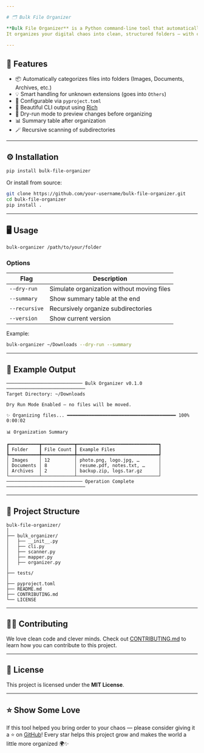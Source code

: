 ```yaml
---

# 🗂️ Bulk File Organizer

**Bulk File Organizer** is a Python command-line tool that automatically sorts files in a directory based on their file extensions.  
It organizes your digital chaos into clean, structured folders — with colorful terminal feedback powered by **Rich** ✨

---
```


## 🚀 Features

- 📦 Automatically categorizes files into folders (Images, Documents, Archives, etc.)
- 💡 Smart handling for unknown extensions (goes into `Others`)
- 🧩 Configurable via `pyproject.toml`
- 🌈 Beautiful CLI output using [Rich](https://github.com/Textualize/rich)
- 🧪 Dry-run mode to preview changes before organizing
- 📊 Summary table after organization
- 🪄 Recursive scanning of subdirectories

---

## ⚙️ Installation

```bash
pip install bulk-file-organizer
```

Or install from source:

```bash
git clone https://github.com/your-username/bulk-file-organizer.git
cd bulk-file-organizer
pip install .
```

---

## 🖥️ Usage

```bash
bulk-organizer /path/to/your/folder
```

### Options

| Flag          | Description                                |
| ------------- | ------------------------------------------ |
| `--dry-run`   | Simulate organization without moving files |
| `--summary`   | Show summary table at the end              |
| `--recursive` | Recursively organize subdirectories        |
| `--version`   | Show current version                       |

Example:

```bash
bulk-organizer ~/Downloads --dry-run --summary
```

---

## 🧠 Example Output

```text
──────────────────────────── Bulk Organizer v0.1.0 ─────────────────────────────
Target Directory: ~/Downloads

Dry Run Mode Enabled — no files will be moved.

✨ Organizing files... ━━━━━━━━━━━━━━━━━━━━━━━━━━━━━━━━━━━━━━━━ 100% 0:00:02

📊 Organization Summary

┏━━━━━━━━━━━┳━━━━━━━━━━━━┳━━━━━━━━━━━━━━━━━━━━━━━━━━━━━━┓
┃ Folder    ┃ File Count ┃ Example Files                ┃
┡━━━━━━━━━━━╇━━━━━━━━━━━━╇━━━━━━━━━━━━━━━━━━━━━━━━━━━━━━┩
│ Images    │ 12         │ photo.png, logo.jpg, …       │
│ Documents │ 8          │ resume.pdf, notes.txt, …     │
│ Archives  │ 2          │ backup.zip, logs.tar.gz      │
└───────────┴────────────┴──────────────────────────────┘
──────────────────────────── Operation Complete ─────────────────────────────
```

---

## 🧩 Project Structure

```
bulk-file-organizer/
│
├── bulk_organizer/
│   ├── __init__.py
│   ├── cli.py
│   ├── scanner.py
│   ├── mapper.py
│   ├── organizer.py
│
├── tests/
│
├── pyproject.toml
├── README.md
├── CONTRIBUTING.md
└── LICENSE
```

---

## 🧑‍💻 Contributing

We love clean code and clever minds. Check out [CONTRIBUTING.md](CONTRIBUTING.md) to learn how you can contribute to this project.

---

## 🪪 License

This project is licensed under the **MIT License**.

---

## ⭐ Show Some Love

If this tool helped you bring order to your chaos —
please consider giving it a ⭐ on [GitHub](https://github.com/your-username/bulk-file-organizer)!
Every star helps this project grow and makes the world a little more organized 🌍✨
